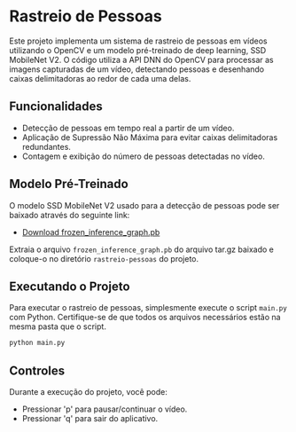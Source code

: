 # Rastreio de Pessoas

Este projeto implementa um sistema de rastreio de pessoas em vídeos utilizando o OpenCV e um modelo pré-treinado de deep learning, SSD MobileNet V2. O código utiliza a API DNN do OpenCV para processar as imagens capturadas de um vídeo, detectando pessoas e desenhando caixas delimitadoras ao redor de cada uma delas.

## Funcionalidades

- Detecção de pessoas em tempo real a partir de um vídeo.
- Aplicação de Supressão Não Máxima para evitar caixas delimitadoras redundantes.
- Contagem e exibição do número de pessoas detectadas no vídeo.

## Modelo Pré-Treinado

O modelo SSD MobileNet V2 usado para a detecção de pessoas pode ser baixado através do seguinte link:

- [Download frozen_inference_graph.pb](https://storage.googleapis.com/download.tensorflow.org/models/object_detection/ssd_mobilenet_v2_coco_2018_03_29.tar.gz)

Extraia o arquivo `frozen_inference_graph.pb` do arquivo tar.gz baixado e coloque-o no diretório `rastreio-pessoas` do projeto.

## Executando o Projeto

Para executar o rastreio de pessoas, simplesmente execute o script `main.py` com Python. Certifique-se de que todos os arquivos necessários estão na mesma pasta que o script.

```bash
python main.py
```

## Controles

Durante a execução do projeto, você pode:

- Pressionar 'p' para pausar/continuar o vídeo.
- Pressionar 'q' para sair do aplicativo.
